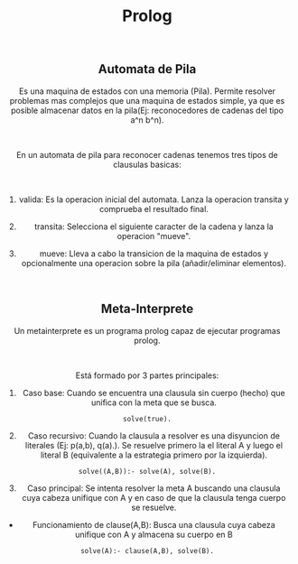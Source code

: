 <h1 align="center">
  <br>
  Prolog
  <br>
</h1>

<div align="center">

<br>

<p align="left">

</p>

## Automata de Pila

Es una maquina de estados con una memoria (Pila). Permite resolver problemas mas complejos que una maquina de estados simple, ya que es posible almacenar datos en la pila(Ej: reconocedores de cadenas del tipo a^n b^n).

<br>

En un automata de pila para reconocer cadenas tenemos tres tipos de clausulas basicas:

<br>

1. valida: Es la operacion inicial del automata. Lanza la operacion transita y comprueba el resultado final.

2. transita: Selecciona el siguiente caracter de la cadena y lanza la operacion "mueve".

3. mueve: Lleva a cabo la transicion de la maquina de estados y opcionalmente una operacion sobre la pila (añadir/eliminar elementos). 

<br>

## Meta-Interprete

Un metainterprete es un programa prolog capaz de ejecutar programas prolog.

<br>

Está formado por 3 partes principales:

1. Caso base: Cuando se encuentra una clausula sin cuerpo (hecho) que unifica con la meta que se busca.

```
solve(true).
```

2. Caso recursivo: Cuando la clausula a resolver es una disyuncion de literales (Ej: p(a,b), q(a).). Se resuelve primero la el literal A y luego el literal B (equivalente a la estrategia primero por la izquierda).
```
solve((A,B)):- solve(A), solve(B).
```

3. Caso principal: Se intenta resolver la meta A buscando una clausula cuya cabeza unifique con A y en caso de que la clausula tenga cuerpo se resuelve.

* Funcionamiento de clause(A,B): Busca una clausula cuya cabeza unifique con A y almacena su cuerpo en B

```
solve(A):- clause(A,B), solve(B).
```
